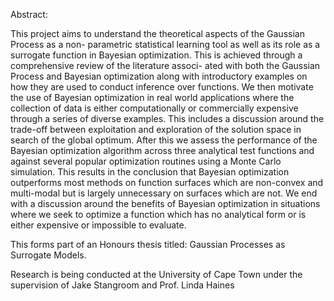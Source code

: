 Abstract:

This project aims to understand the theoretical aspects of the Gaussian Process as a non- parametric statistical learning tool as well as its role as a surrogate function in Bayesian optimization. This is achieved through a comprehensive review of the literature associ- ated with both the Gaussian Process and Bayesian optimization along with introductory examples on how they are used to conduct inference over functions. We then motivate the use of Bayesian optimization in real world applications where the collection of data is either computationally or commercially expensive through a series of diverse examples. This includes a discussion around the trade-off between exploitation and exploration of the solution space in search of the global optimum. After this we assess the performance of the Bayesian optimization algorithm across three analytical test functions and against several popular optimization routines using a Monte Carlo simulation. This results in the conclusion that Bayesian optimization outperforms most methods on function surfaces which are non-convex and multi-modal but is largely unnecessary on surfaces which are not. We end with a discussion around the benefits of Bayesian optimization in situations where we seek to optimize a function which has no analytical form or is either expensive or impossible to evaluate.

This forms part of an Honours thesis titled: Gaussian Processes as Surrogate Models.

Research is being conducted at the University of Cape Town under the supervision of Jake Stangroom and Prof. Linda Haines 
